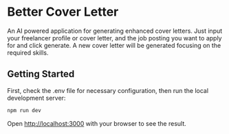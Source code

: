 # Better Cover Letter
An AI powered application for generating enhanced cover letters. Just input your freelancer profile or cover letter, and the job posting you want to apply for and click generate. A new cover letter will be generated focusing on the required skills.

## Getting Started

First, check the .env file for necessary configuration, then run the local development server:

```bash
npm run dev
```

Open [http://localhost:3000](http://localhost:3000) with your browser to see the result.

